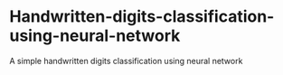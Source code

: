 # Handwritten-digits-classification-using-neural-network
A simple handwritten digits classification using neural network
